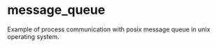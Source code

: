 # message_queue
Example of process communication with posix message queue in unix operating system.
